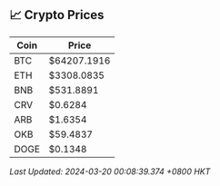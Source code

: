 ## 📈 Crypto Prices

| Coin | Price |
| ---- | ----- |
| BTC | $64207.1916 |
| ETH | $3308.0835 |
| BNB | $531.8891 |
| CRV | $0.6284 |
| ARB | $1.6354 |
| OKB | $59.4837 |
| DOGE | $0.1348 |

_Last Updated: 2024-03-20 00:08:39.374 +0800 HKT_
